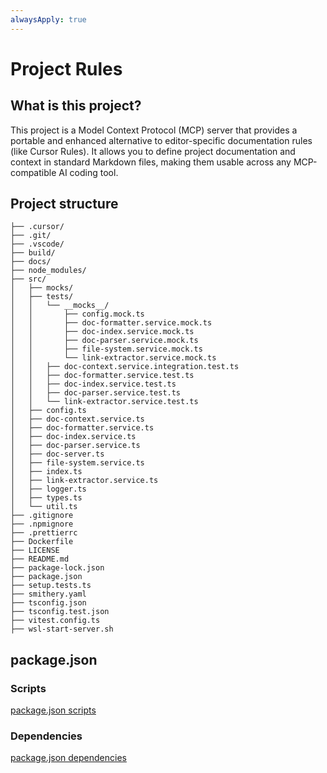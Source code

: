 ```yaml
---
alwaysApply: true
---
```


# Project Rules

## What is this project?

This project is a Model Context Protocol (MCP) server that provides a portable and enhanced alternative to editor-specific documentation rules (like Cursor Rules). It allows you to define project documentation and context in standard Markdown files, making them usable across any MCP-compatible AI coding tool.

## Project structure

```
├── .cursor/
├── .git/
├── .vscode/
├── build/
├── docs/
├── node_modules/
├── src/
│   ├── mocks/
│   ├── tests/
│   │   └── __mocks__/
│   │       ├── config.mock.ts
│   │       ├── doc-formatter.service.mock.ts
│   │       ├── doc-index.service.mock.ts
│   │       ├── doc-parser.service.mock.ts
│   │       ├── file-system.service.mock.ts
│   │       └── link-extractor.service.mock.ts
│   │   ├── doc-context.service.integration.test.ts
│   │   ├── doc-formatter.service.test.ts
│   │   ├── doc-index.service.test.ts
│   │   ├── doc-parser.service.test.ts
│   │   └── link-extractor.service.test.ts
│   ├── config.ts
│   ├── doc-context.service.ts
│   ├── doc-formatter.service.ts
│   ├── doc-index.service.ts
│   ├── doc-parser.service.ts
│   ├── doc-server.ts
│   ├── file-system.service.ts
│   ├── index.ts
│   ├── link-extractor.service.ts
│   ├── logger.ts
│   ├── types.ts
│   └── util.ts
├── .gitignore
├── .npmignore
├── .prettierrc
├── Dockerfile
├── LICENSE
├── README.md
├── package-lock.json
├── package.json
├── setup.tests.ts
├── smithery.yaml
├── tsconfig.json
├── tsconfig.test.json
├── vitest.config.ts
├── wsl-start-server.sh
```

## package.json

### Scripts

[package.json scripts](../package.json?md-embed=29-37)

### Dependencies

[package.json dependencies](../package.json?md-embed=38-54)

